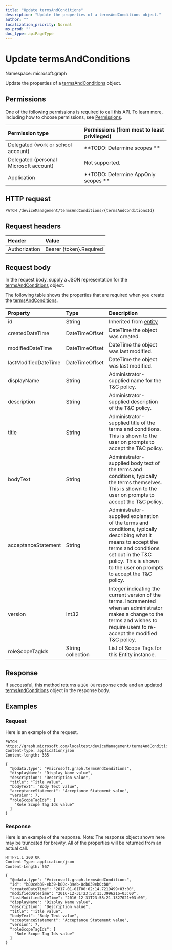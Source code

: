 ```yaml
---
title: "Update termsAndConditions"
description: "Update the properties of a termsAndConditions object."
author: ""
localization_priority: Normal
ms.prod: ""
doc_type: apiPageType
---
```


# Update termsAndConditions

Namespace: microsoft.graph

Update the properties of a [termsAndConditions](../resources/termsandconditions.md) object.

## Permissions
One of the following permissions is required to call this API. To learn more, including how to choose permissions, see [Permissions](/concepts/permissions-reference.md).

|Permission type|Permissions (from most to least privileged)|
|:---|:---|
|Delegated (work or school account)|**TODO: Determine scopes **|
|Delegated (personal Microsoft account)|Not supported.|
|Application|**TODO: Determine AppOnly scopes **|

## HTTP request
<!-- {
  "blockType": "ignored"
}
-->
``` http
PATCH /deviceManagement/termsAndConditions/{termsAndConditionsId}
```

## Request headers
|Header|Value|
|:---|:---|
|Authorization|Bearer {token}.Required|

## Request body
In the request body, supply a JSON representation for the [termsAndConditions](../resources/termsandconditions.md) object.

The following table shows the properties that are required when you create the [termsAndConditions](../resources/termsandconditions.md).

|Property|Type|Description|
|:---|:---|:---|
|id|String| Inherited from [entity](../resources/entity.md)|
|createdDateTime|DateTimeOffset|DateTime the object was created.|
|modifiedDateTime|DateTimeOffset|DateTime the object was last modified.|
|lastModifiedDateTime|DateTimeOffset|DateTime the object was last modified.|
|displayName|String|Administrator-supplied name for the T&C policy. |
|description|String|Administrator-supplied description of the T&C policy.|
|title|String|Administrator-supplied title of the terms and conditions. This is shown to the user on prompts to accept the T&C policy.|
|bodyText|String|Administrator-supplied body text of the terms and conditions, typically the terms themselves. This is shown to the user on prompts to accept the T&C policy.|
|acceptanceStatement|String|Administrator-supplied explanation of the terms and conditions, typically describing what it means to accept the terms and conditions set out in the T&C policy. This is shown to the user on prompts to accept the T&C policy.|
|version|Int32|Integer indicating the current version of the terms. Incremented when an administrator makes a change to the terms and wishes to require users to re-accept the modified T&C policy.|
|roleScopeTagIds|String collection|List of Scope Tags for this Entity instance.|



## Response
If successful, this method returns a `200 OK` response code and an updated [termsAndConditions](../resources/termsandconditions.md) object in the response body.

## Examples

### Request
Here is an example of the request.
<!-- {
  "blockType": "request",
  "name": "update_termsandconditions"
}
-->
``` http
PATCH https://graph.microsoft.com/localtest/deviceManagement/termsAndConditions/{termsAndConditionsId}
Content-type: application/json
Content-length: 335

{
  "@odata.type": "#microsoft.graph.termsAndConditions",
  "displayName": "Display Name value",
  "description": "Description value",
  "title": "Title value",
  "bodyText": "Body Text value",
  "acceptanceStatement": "Acceptance Statement value",
  "version": 7,
  "roleScopeTagIds": [
    "Role Scope Tag Ids value"
  ]
}
```

### Response
Here is an example of the response. Note: The response object shown here may be truncated for brevity. All of the properties will be returned from an actual call.
<!-- {
  "blockType": "response",
  "truncated": true
}
-->
``` http
HTTP/1.1 200 OK
Content-Type: application/json
Content-Length: 567

{
  "@odata.type": "#microsoft.graph.termsAndConditions",
  "id": "b80ceb39-eb39-b80c-39eb-0cb839eb0cb8",
  "createdDateTime": "2017-01-01T00:02:14.7219499+03:00",
  "modifiedDateTime": "2016-12-31T23:58:13.3996216+03:00",
  "lastModifiedDateTime": "2016-12-31T23:58:21.1327021+03:00",
  "displayName": "Display Name value",
  "description": "Description value",
  "title": "Title value",
  "bodyText": "Body Text value",
  "acceptanceStatement": "Acceptance Statement value",
  "version": 7,
  "roleScopeTagIds": [
    "Role Scope Tag Ids value"
  ]
}
```

